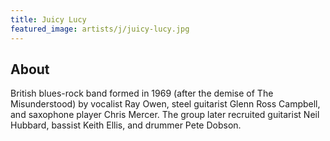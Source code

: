 ```yaml
---
title: Juicy Lucy
featured_image: artists/j/juicy-lucy.jpg
---
```

## About

British blues-rock band formed in 1969 (after the demise of The Misunderstood) by vocalist Ray Owen, steel guitarist Glenn Ross Campbell, and saxophone player Chris Mercer. The group later recruited guitarist  Neil Hubbard, bassist Keith Ellis, and drummer Pete Dobson.
